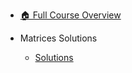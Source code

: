 - [🏠 Full Course Overview](/README)


- Matrices   Solutions
  - [Solutions](./Solutions.md "Solutions")
